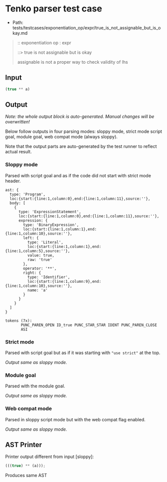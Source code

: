 # Tenko parser test case

- Path: tests/testcases/exponentiation_op/expr/true_is_not_assignable_but_is_okay.md

> :: exponentiation op : expr
>
> ::> true is not assignable but is okay
>
> assignable is not a proper way to check validity of lhs

## Input

`````js
(true ** a)
`````

## Output

_Note: the whole output block is auto-generated. Manual changes will be overwritten!_

Below follow outputs in four parsing modes: sloppy mode, strict mode script goal, module goal, web compat mode (always sloppy).

Note that the output parts are auto-generated by the test runner to reflect actual result.

### Sloppy mode

Parsed with script goal and as if the code did not start with strict mode header.

`````
ast: {
  type: 'Program',
  loc:{start:{line:1,column:0},end:{line:1,column:11},source:''},
  body: [
    {
      type: 'ExpressionStatement',
      loc:{start:{line:1,column:0},end:{line:1,column:11},source:''},
      expression: {
        type: 'BinaryExpression',
        loc:{start:{line:1,column:1},end:{line:1,column:10},source:''},
        left: {
          type: 'Literal',
          loc:{start:{line:1,column:1},end:{line:1,column:5},source:''},
          value: true,
          raw: 'true'
        },
        operator: '**',
        right: {
          type: 'Identifier',
          loc:{start:{line:1,column:9},end:{line:1,column:10},source:''},
          name: 'a'
        }
      }
    }
  ]
}

tokens (7x):
       PUNC_PAREN_OPEN ID_true PUNC_STAR_STAR IDENT PUNC_PAREN_CLOSE
       ASI
`````

### Strict mode

Parsed with script goal but as if it was starting with `"use strict"` at the top.

_Output same as sloppy mode._

### Module goal

Parsed with the module goal.

_Output same as sloppy mode._

### Web compat mode

Parsed in sloppy script mode but with the web compat flag enabled.

_Output same as sloppy mode._

## AST Printer

Printer output different from input [sloppy]:

````js
(((true) ** (a)));
````

Produces same AST
